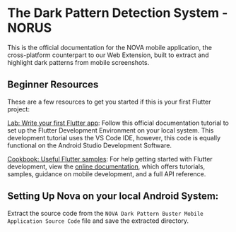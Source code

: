 # The Dark Pattern Detection System - NORUS

This is the official documentation for the NOVA mobile application, the cross-platform counterpart to our Web Extension, built to extract and highlight dark patterns from mobile screenshots.

## Beginner Resources

These are a few resources to get you started if this is your first Flutter project:

[Lab: Write your first Flutter app](https://docs.flutter.dev/get-started/codelab): Follow this official documentation tutorial to set up the Flutter Development Environment on your local system. This development tutorial uses the
VS Code IDE, however, this code is equally functional on the Android Studio Development Software.

[Cookbook: Useful Flutter samples](https://docs.flutter.dev/cookbook): 
For help getting started with Flutter development, view the
[online documentation](https://docs.flutter.dev/), which offers tutorials,
samples, guidance on mobile development, and a full API reference.

## Setting Up Nova on your local Android System:
Extract the source code from the `NOVA Dark Pattern Buster Mobile Application Source Code` file and save the extracted directory.
